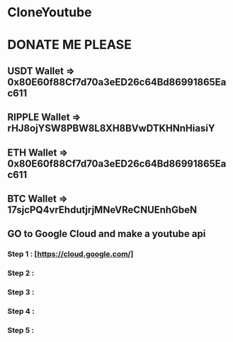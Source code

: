 # CloneYoutube

# DONATE ME PLEASE

## USDT Wallet   => 0x80E60f88Cf7d70a3eED26c64Bd86991865Eac611
## RIPPLE Wallet => rHJ8ojYSW8PBW8L8XH8BVwDTKHNnHiasiY
## ETH Wallet    => 0x80E60f88Cf7d70a3eED26c64Bd86991865Eac611
## BTC Wallet    => 17sjcPQ4vrEhdutjrjMNeVReCNUEnhGbeN

## GO to Google Cloud and make a youtube api 
### Step 1 : [https://cloud.google.com/]
### Step 2 :
### Step 3 :
### Step 4 :
### Step 5 :
